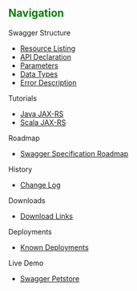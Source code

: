 ## <font color="green">Navigation</font>
Swagger Structure
* [Resource Listing](https://github.com/wordnik/swagger-core/wiki/Resource-Listing)
* [API Declaration](https://github.com/wordnik/swagger-core/wiki/API-Declaration)
* [Parameters](https://github.com/wordnik/swagger-core/wiki/Parameters)
* [Data Types](https://github.com/wordnik/swagger-core/wiki/Datatypes)
* [Error Description](https://github.com/wordnik/swagger-core/wiki/Errors)

Tutorials
* [Java JAX-RS](https://github.com/wordnik/swagger-core/wiki/java-jax-rs)
* [Scala JAX-RS](https://github.com/wordnik/swagger-core/wiki/scala-jax-rs)

Roadmap
* [Swagger Specification Roadmap](https://github.com/wordnik/swagger-core/wiki/Specification-Roadmap)

History
* [Change Log](https://github.com/wordnik/swagger-core/wiki/Changelog)

Downloads
* [Download Links](https://github.com/wordnik/swagger-core/wiki/Downloads)

Deployments
* [Known Deployments](https://github.com/wordnik/swagger-core/wiki/Deployments)

Live Demo
* [Swagger Petstore](http://petstore.swagger.wordnik.com)